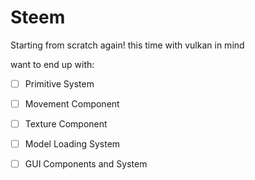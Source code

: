 # Steem

Starting from scratch again! this time with vulkan in mind

want to end up with:
- [ ] Primitive System

- [ ] Movement Component
- [ ] Texture Component
- [ ] Model Loading System
- [ ] GUI Components and System

